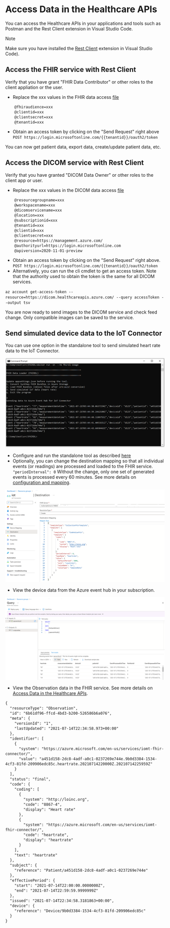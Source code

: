 # Access Data in the Healthcare APIs

You can access the Healthcare APIs in your applications and tools such as Postman and the Rest Client extension in Visual Studio Code.

>[!Note]
>Make sure you have installed the [Rest Client](/docs/HowToUseRestClient.md) extension in Visual Studio Code).

## Access the FHIR service with Rest Client

Verify that you have grant "FHIR Data Contributor" or other roles to the client appliation or the user.

- Replace the xxx values in the FHIR data access [file](/src/scripts/fhirdata.http)

```
    @fhiraudience=xxx
    @clientid=xxx
    @clientsecret=xxx
    @tenantid=xxx
```

- Obtain an access token by clicking on the "Send Request" right above 
`
    POST https://login.microsoftonline.com/{{tenantid}}/oauth2/token
`

You can now get patient data, export data, create/update patient data, etc.

## Access the DICOM service with Rest Client

Verify that you have granted "DICOM Data Owner" or other roles to the client app or user. 

- Replace the xxx values in the DICOM data access [file](/src/scripts/dicomdata.http)

```
    @resourcegroupname=xxx
    @workspacename=xxx
    @dicomservicename=xxx
    @location=xxx
    @subscriptionid=xxx
    @tenantid=xxx
    @clientid=xxx
    @clientsecret=xxx
    @resource=https://management.azure.com/
    @authorityurl=https://login.microsoftonline.com
    @apiversion=2020-11-01-preview
```

- Obtain an access token by clicking on the "Send Request" right above. 
`
    POST https://login.microsoftonline.com/{{tenantid}}/oauth2/token
`
- Alternatively, you can run the cli cmdlet to get an access token. Note that the authority used to obtain the token is the same for all DICOM services. 
  
`
    az account get-access-token --resource=https://dicom.healthcareapis.azure.com/ --query accessToken --output tsv
`

You are now ready to send images to the DICOM service and check feed change. Only compatible images can be saved to the service.

## Send simulated device data to the IoT Connector

You can use one option in the standalone tool to send simulated heart rate data to the IoT Connector. 

![image.png](images/dataload/iotsimulator.png)

- Configure and run the standalone tool as described [here](/docs/HowToLoadData.md)
- Optionally, you can change the destination mapping so that all individual events (or readings) are processed and loaded to the FHIR service.
  `
    "periodInterval": 0
  `
   Without the change, only one set of generated events is processed every 60 minutes. See more details on [configuration and mapping](https://github.com/microsoft/iomt-fhir/blob/master/docs/Configuration.md).

![image.png](images/dataload/iotfhirmapping.png)

- View the device data from the Azure event hub in your subscription.

![image.png](images/dataload/ioteventhub.png)

- View the Observation data in the FHIR service. See more details on [Access Data in the Healthcare APIs](/docs/HowToAccessData.md).

```
{
  "resourceType": "Observation",
  "id": "6b61df96-ffcd-4bd3-b200-526586b6a076",
  "meta": {
    "versionId": "1",
    "lastUpdated": "2021-07-14T22:34:58.973+00:00"
  },
  "identifier": [
    {
      "system": "https://azure.microsoft.com/en-us/services/iomt-fhir-connector/",
      "value": "a451d158-2dc8-4adf-a0c1-0237269e744e.9b0d3384-1534-4cf3-81fd-209906edc85c.heartrate.20210714220000Z.20210714225959Z"
    }
  ],
  "status": "final",
  "code": {
    "coding": [
      {
        "system": "http://loinc.org",
        "code": "8867-4",
        "display": "Heart rate"
      },
      {
        "system": "https://azure.microsoft.com/en-us/services/iomt-fhir-connector/",
        "code": "heartrate",
        "display": "heartrate"
      }
    ],
    "text": "heartrate"
  },
  "subject": {
    "reference": "Patient/a451d158-2dc8-4adf-a0c1-0237269e744e"
  },
  "effectivePeriod": {
    "start": "2021-07-14T22:00:00.0000000Z",
    "end": "2021-07-14T22:59:59.9999999Z"
  },
  "issued": "2021-07-14T22:34:58.3181863+00:00",
  "device": {
    "reference": "Device/9b0d3384-1534-4cf3-81fd-209906edc85c"
  }
}
```